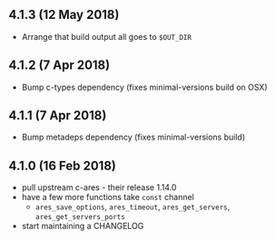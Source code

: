 ## 4.1.3 (12 May 2018)

* Arrange that build output all goes to `$OUT_DIR`

## 4.1.2 (7 Apr 2018)

* Bump c-types dependency (fixes minimal-versions build on OSX)

## 4.1.1 (7 Apr 2018)

* Bump metadeps dependency (fixes minimal-versions build)

## 4.1.0 (16 Feb 2018)

* pull upstream c-ares - their release 1.14.0
* have a few more functions take `const` channel
  * `ares_save_options`, `ares_timeout`, `ares_get_servers`, `ares_get_servers_ports`
* start maintaining a CHANGELOG
